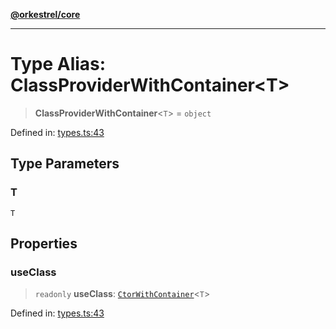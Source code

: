 [**@orkestrel/core**](../index.md)

***

# Type Alias: ClassProviderWithContainer\<T\>

> **ClassProviderWithContainer**\<`T`\> = `object`

Defined in: [types.ts:43](https://github.com/orkestrel/core/blob/7cc3e19bc4a1e6f96f153d7b931686981208a465/src/types.ts#L43)

## Type Parameters

### T

`T`

## Properties

### useClass

> `readonly` **useClass**: [`CtorWithContainer`](CtorWithContainer.md)\<`T`\>

Defined in: [types.ts:43](https://github.com/orkestrel/core/blob/7cc3e19bc4a1e6f96f153d7b931686981208a465/src/types.ts#L43)
